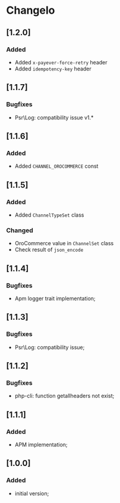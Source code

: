 # Changelo
## [1.2.0]
### Added
- Added `x-payever-force-retry` header
- Added `idempotency-key` header

## [1.1.7]
### Bugfixes
- Psr\Log: compatibility issue v1.*

## [1.1.6]
### Added
- Added `CHANNEL_OROCOMMERCE` const

## [1.1.5]
### Added
- Added `ChannelTypeSet` class

### Changed
- OroCommerce value in `ChannelSet` class
- Check result of `json_encode`

## [1.1.4]
### Bugfixes
- Apm logger trait implementation;
 
## [1.1.3]
### Bugfixes
- Psr\Log: compatibility issue;

## [1.1.2]
### Bugfixes
- php-cli: function getallheaders not exist;

## [1.1.1]
### Added
- APM implementation;

## [1.0.0]
### Added
- initial version;
